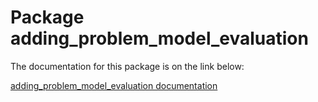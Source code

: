 # Package adding_problem_model_evaluation

The documentation for this package is on the link below: 

[adding_problem_model_evaluation documentation](https://github.com/thoilene/adding_problem_model_evaluation/blob/main/README.md)
